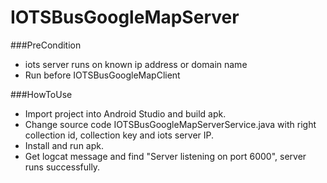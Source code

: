 # IOTSBusGoogleMapServer

###PreCondition
* iots server runs on known ip address or domain name
* Run before IOTSBusGoogleMapClient 

###HowToUse
* Import project into Android Studio and build apk.
* Change source code IOTSBusGoogleMapServerService.java with right collection id, collection key and iots server IP.
* Install and run apk.
* Get logcat message and find "Server listening on port 6000", server runs successfully.
